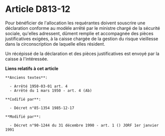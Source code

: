 # Article D813-12

Pour bénéficier de l'allocation les requérantes doivent souscrire une déclaration conforme au modèle arrêté par le ministre
chargé de la sécurité sociale, qu'elles adressent, dûment remplie et accompagnée des pièces justificatives exigées, à la
caisse chargée de la gestion du risque vieillesse dans la circonscription de laquelle elles résident. 

Un récépissé de la déclaration et des pièces justificatives est envoyé par la caisse à l'intéressée.

**Liens relatifs à cet article**

	**Anciens textes**:

	  - Arrêté 1950-03-01 art. 4
	  - Arrêté du 1 mars 1950 - art. 4 (Ab)

	**Codifié par**:

	  - Décret n°85-1354 1985-12-17

	**Modifié par**:

	  - Décret n°90-1244 du 31 décembre 1990 - art. 1 () JORF 1er janvier 1991
